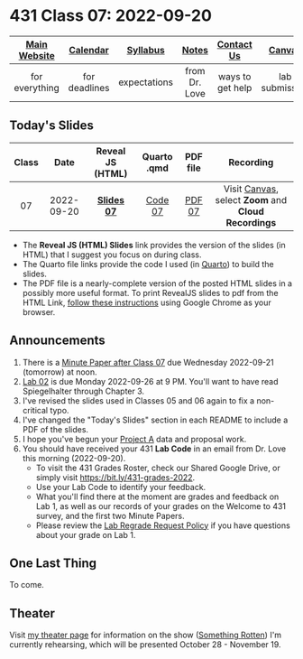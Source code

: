 # 431 Class 07: 2022-09-20

[Main Website](https://thomaselove.github.io/431-2022/) | [Calendar](https://thomaselove.github.io/431-2022/calendar.html) | [Syllabus](https://thomaselove.github.io/431-syllabus-2022/) | [Notes](https://thomaselove.github.io/431-notes/) | [Contact Us](https://thomaselove.github.io/431-2022/contact.html) | [Canvas](https://canvas.case.edu) | [Data and Code](https://github.com/THOMASELOVE/431-data)
:-----------: | :--------------: | :----------: | :---------: | :-------------: | :-----------: | :------------:
for everything | for deadlines | expectations | from Dr. Love | ways to get help | lab submission | for downloads

## Today's Slides

Class | Date | Reveal JS (HTML) | Quarto .qmd | PDF file | Recording
:---: | :--------: | :------: | :------: | :--------: | :-------------:
07 | 2022-09-20 | **[Slides 07](https://thomaselove.github.io/431-slides-2022/class07.html)** | [Code 07](https://thomaselove.github.io/431-slides-2022/class07.qmd) | [PDF 07](431%20Class%2007.pdf) | Visit [Canvas](https://canvas.case.edu/), select **Zoom** and **Cloud Recordings**

- The **Reveal JS (HTML) Slides** link provides the version of the slides (in HTML) that I suggest you focus on during class.
- The Quarto file links provide the code I used (in [Quarto](https://quarto.org/)) to build the slides.
- The PDF file is a nearly-complete version of the posted HTML slides in a possibly more useful format. To print RevealJS slides to pdf from the HTML Link, [follow these instructions](https://quarto.org/docs/presentations/revealjs/presenting.html#print-to-pdf) using Google Chrome as your browser.

## Announcements

1. There is a [Minute Paper after Class 07](https://bit.ly/431-2022-min-07) due Wednesday 2022-09-21 (tomorrow) at noon.
2. [Lab 02](https://github.com/THOMASELOVE/431-labs-2022) is due Monday 2022-09-26 at 9 PM. You'll want to have read Spiegelhalter through Chapter 3.
3. I've revised the slides used in Classes 05 and 06 again to fix a non-critical typo.
4. I've changed the "Today's Slides" section in each README to include a PDF of the slides.
5. I hope you've begun your [Project A](https://thomaselove.github.io/431-projectA-2022) data and proposal work.
6. You should have received your 431 **Lab Code** in an email from Dr. Love this morning (2022-09-20). 
    - To visit the 431 Grades Roster, check our Shared Google Drive, or simply visit https://bit.ly/431-grades-2022. 
    - Use your Lab Code to identify your feedback. 
    - What you'll find there at the moment are grades and feedback on Lab 1, as well as our records of your grades on the Welcome to 431 survey, and the first two Minute Papers.
    - Please review the [Lab Regrade Request Policy](https://github.com/THOMASELOVE/431-labs-2022/blob/main/README.md#lab-regrade-requests-will-be-reviewed-in-december) if you have questions about your grade on Lab 1.

## One Last Thing

To come.

## Theater

Visit [my theater page](https://github.com/THOMASELOVE/theater) for information on the show ([Something Rotten](https://www.hudsonplayers.com/something-rotten/)) I'm currently rehearsing, which will be presented October 28 - November 19.

